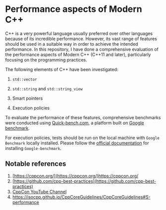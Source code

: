 # Performance aspects of Modern C++

C++ is a very powerful language usually preferred over other languages because of its incredible performance. However, its vast range of features should be used in a suitable way in order to achieve the intended performance. In this repository, I have done a comprehensive evaluation of the performance aspects of Modern C++ (C++11 and later), particularly focusing on the programming practices. 

The following elements of C++ have been investigated:

1. `std::vector`

2. `std::string` and `std::string_view`

3. Smart pointers

4. Execution policies

To evaluate the performance of these features, comprehensive benchmarks were conducted using [Quick-bench.com](https://quick-bench.com/), a platform built on [Google benchmark](https://github.com/google/benchmark).

For execution policies, tests should be run on the local machine with `Google Benchmark` locally installed. Please follow the [official documentation](https://github.com/google/benchmark) for installing `Google-benchmark`.

 ## Notable references

 1. [https://cppcon.org/](https://cppcon.org/)https://cppcon.org/
 2. [https://github.com/cpp-best-practices](https://github.com/cpp-best-practices)
 3. [CppCon YouTube Channel](https://www.youtube.com/@CppCon/featured)
 4. https://isocpp.github.io/CppCoreGuidelines/CppCoreGuidelines#S-performance


